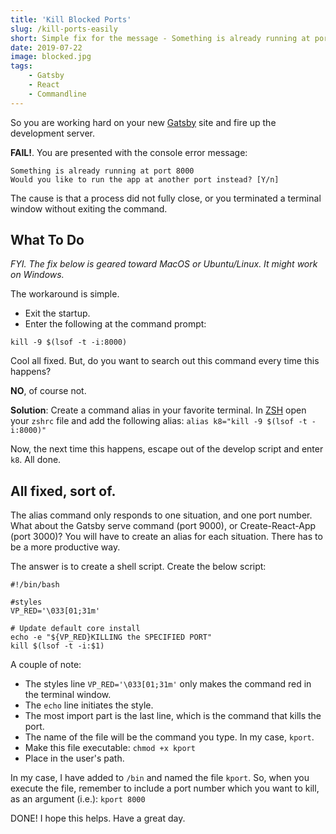 ```yaml
---
title: 'Kill Blocked Ports'
slug: /kill-ports-easily
short: Simple fix for the message - Something is already running at port 8000
date: 2019-07-22
image: blocked.jpg
tags:
    - Gatsby
    - React
    - Commandline
---
```


So you are working hard on your new [Gatsby](https://www.gatsbyjs.org/) site and fire up the development server.

**FAIL!**. You are presented with the console error message:

```
Something is already running at port 8000
Would you like to run the app at another port instead? [Y/n]
```

The cause is that a process did not fully close, or you terminated a terminal window without exiting the command.

## What To Do

_FYI. The fix below is geared toward MacOS or Ubuntu/Linux. It might work on Windows._

The workaround is simple.

- Exit the startup.
- Enter the following at the command prompt:

`kill -9 $(lsof -t -i:8000)`

Cool all fixed. But, do you want to search out this command every time this happens?

**NO**, of course not.

**Solution**: Create a command alias in your favorite terminal. In [ZSH](https://ohmyz.sh/) open your `zshrc` file and add the following alias:
`alias k8="kill -9 $(lsof -t -i:8000)"`

Now, the next time this happens, escape out of the develop script and enter `k8`. All done.

## All fixed, sort of.

The alias command only responds to one situation, and one port number. What about the Gatsby serve command (port 9000), or Create-React-App (port 3000)? You will have to create an alias for each situation. There has to be a more productive way.

The answer is to create a shell script.
Create the below script:

```
#!/bin/bash

#styles
VP_RED='\033[01;31m'

# Update default core install
echo -e "${VP_RED}KILLING the SPECIFIED PORT"
kill $(lsof -t -i:$1)
```

A couple of note:

- The styles line `VP_RED='\033[01;31m'` only makes the command red in the terminal window.
- The `echo` line initiates the style.
- The most import part is the last line, which is the command that kills the port.
- The name of the file will be the command you type. In my case, `kport`.
- Make this file executable: `chmod +x kport`
- Place in the user's path.

In my case, I have added to `/bin` and named the file `kport`.
So, when you execute the file, remember to include a port number which you want to kill, as an argument (i.e.):
`kport 8000`

DONE! I hope this helps. Have a great day.
